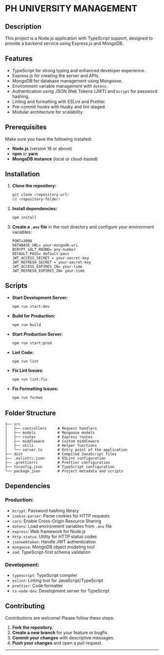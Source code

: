 # PH UNIVERSITY MANAGEMENT

## Description
This project is a Node.js application with TypeScript support, designed to provide a backend service using Express.js and MongoDB.

## Features
- TypeScript for strong typing and enhanced developer experience.
- Express.js for creating the server and APIs.
- MongoDB for database management using Mongoose.
- Environment variable management with `dotenv`.
- Authentication using JSON Web Tokens (JWT) and `bcrypt` for password hashing.
- Linting and formatting with ESLint and Prettier.
- Pre-commit hooks with Husky and lint-staged.
- Modular architecture for scalability.

## Prerequisites
Make sure you have the following installed:
- **Node.js** (version 16 or above)
- **npm** or **yarn**
- **MongoDB instance** (local or cloud-based)

## Installation

1. **Clone the repository:**
   ```bash
   git clone <repository-url>
   cd <repository-folder>
   ```

2. **Install dependencies:**
   ```bash
   npm install
   ```

3. **Create a `.env` file** in the root directory and configure your environment variables:
   ```env
   PORT=3000
   DATABASE_URL= your-mongodb-uri
   BCRYPT_SALT_ROUND= any-number
   DEFAULT_PASS= default-pass
   JWT_ACCESS_SECRET = your-secret-key
   JWT_REFRESH_SECRET = your-secret-key
   JWT_ACCESS_EXPIRES_IN= your-time
   JWT_REFRESH_EXPIRES_IN= your-time
   ```

## Scripts

- **Start Development Server:**
  ```bash
  npm run start:dev
  ```

- **Build for Production:**
  ```bash
  npm run build
  ```

- **Start Production Server:**
  ```bash
  npm run start:prod
  ```

- **Lint Code:**
  ```bash
  npm run lint
  ```

- **Fix Lint Issues:**
  ```bash
  npm run lint:fix
  ```

- **Fix Formatting Issues:**
  ```bash
  npm run format
  ```

## Folder Structure
```
├── src
│   ├── controllers     # Request handlers
│   ├── models          # Mongoose models
│   ├── routes          # Express routes
│   ├── middleware      # Custom middleware
│   ├── utils           # Helper functions
│   └── server.ts       # Entry point of the application
├── dist                # Compiled JavaScript files
├── .eslintrc.json      # ESLint configuration
├── .prettierrc         # Prettier configuration
├── tsconfig.json       # TypeScript configuration
└── package.json        # Project metadata and scripts
```

## Dependencies

### Production:
- `bcrypt`: Password hashing library
- `cookie-parser`: Parse cookies for HTTP requests
- `cors`: Enable Cross-Origin Resource Sharing
- `dotenv`: Load environment variables from `.env` file
- `express`: Web framework for Node.js
- `http-status`: Utility for HTTP status codes
- `jsonwebtoken`: Handle JWT authentication
- `mongoose`: MongoDB object modeling tool
- `zod`: TypeScript-first schema validation

### Development:
- `typescript`: TypeScript compiler
- `eslint`: Linting tool for JavaScript/TypeScript
- `prettier`: Code formatter
- `ts-node-dev`: Development server for TypeScript

## Contributing
Contributions are welcome! Please follow these steps:

1. **Fork the repository.**
2. **Create a new branch** for your feature or bugfix.
3. **Commit your changes** with descriptive messages.
4. **Push your changes** and open a pull request.

---
